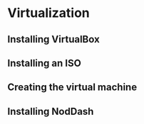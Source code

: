# **Virtualization**


## Installing VirtualBox


## Installing an ISO


## Creating the virtual machine


## Installing NodDash